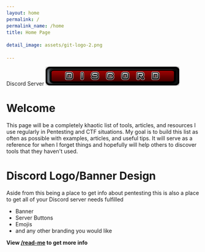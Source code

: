```yaml
---
layout: home
permalink: /
permalink_name: /home
title: Home Page

detail_image: assets/git-logo-2.png

---
```

Discord Server
[![Discord Invite](assets/Discord-Bnt-3.png)](https://discord.gg/bJMRK96)

# Welcome

This page will be a completely khaotic list of tools, articles, and resources I use regularly in Pentesting and CTF situations. My goal is to build this list as often as possible with examples, articles, and useful tips. It will serve as a reference for when I forget things and hopefully will help others to discover tools that they haven't used.


# Discord Logo/Banner Design

Aside from this being a place to get info about pentesting this is also a place to get all of your Discord server needs fulfilled 

* Banner
* Server Buttons
* Emojis
* and any other branding you would like

**View [/read-me](read-me) to get more info**